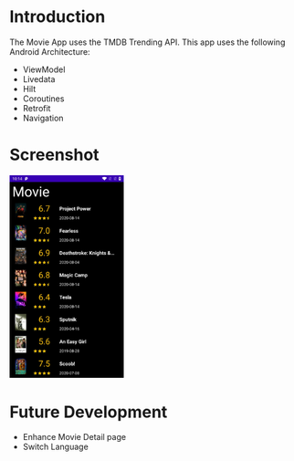 # Introduction
The Movie App uses the TMDB Trending API.
This app uses the following Android Architecture:
- ViewModel
- Livedata
- Hilt
- Coroutines
- Retrofit
- Navigation

# Screenshot
<img src="screenshot/Screenshot_20200818-101432.jpg" width="200">

# Future Development
- Enhance Movie Detail page
- Switch Language